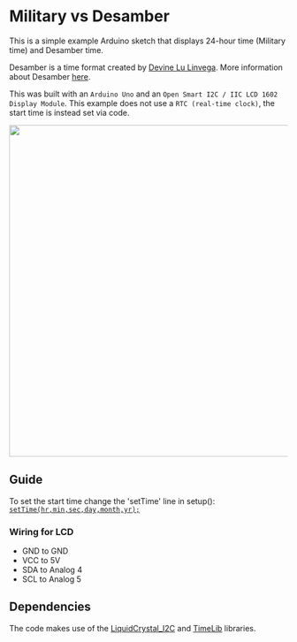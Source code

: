 # Military vs Desamber

This is a simple example Arduino sketch that displays 24-hour time (Military time) and Desamber time.

Desamber is a time format created by [Devine Lu Linvega](https://github.com/neauoire). More information about Desamber [here](https://wiki.xxiivv.com/#clock ).

This was built with an `Arduino Uno` and an `Open Smart I2C / IIC LCD 1602 Display Module`. This example does not use a `RTC (real-time clock)`, the start time is instead set via code.

<img src='https://raw.githubusercontent.com/kormyen/ArduinoDesamber/master/000-MilitaryVsDesamber/PREVIEW.jpg' width="600"/>

## Guide

To set the start time change the 'setTime' line in setup(): [`setTime(hr,min,sec,day,month,yr);`](https://github.com/PaulStoffregen/Time)

### Wiring for LCD

- GND to GND
- VCC to 5V
- SDA to Analog 4
- ​SCL to Analog 5

## Dependencies

The code makes use of the [LiquidCrystal_I2C](https://github.com/marcoschwartz/LiquidCrystal_I2C) and [TimeLib](https://github.com/PaulStoffregen/Time) libraries.